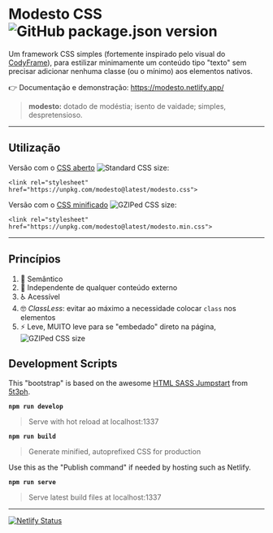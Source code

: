 # Modesto CSS ![GitHub package.json version](https://img.shields.io/github/package-json/v/nalmeida/modesto)

Um framework CSS simples (fortemente inspirado pelo visual do [CodyFrame](https://codyhouse.co/ds/docs/framework)), para estilizar minimamente um conteúdo tipo "texto" sem precisar adicionar nenhuma classe (ou o mínimo) aos elementos nativos.

👉 Documentação e demonstração: https://modesto.netlify.app/

> **modesto:** dotado de modéstia; isento de vaidade; simples, despretensioso.

---

## Utilização

Versão com o [CSS aberto](https://unpkg.com/modesto@latest/modesto.css) ![Standard CSS size](https://img.badgesize.io/nalmeida/modesto/master/modesto.css.png):

```
<link rel="stylesheet" href="https://unpkg.com/modesto@latest/modesto.css">
```

Versão com o [CSS minificado](https://unpkg.com/modesto@latest/modesto.min.css) ![GZIPed CSS size](https://img.badgesize.io/nalmeida/modesto/master/modesto.min.css.png?compression=gzip):

```
<link rel="stylesheet" href="https://unpkg.com/modesto@latest/modesto.min.css">
```

---

## Princípios

1.  📖 Semântico
2.  👋 Independente de qualquer conteúdo externo
3.  ♿️ Acessível
4.  🤓 *ClassLess*: evitar ao máximo a necessidade colocar `class` nos elementos
5.  ⚡️ Leve, MUITO leve para se "embedado" direto na página, ![GZIPed CSS size](https://img.badgesize.io/nalmeida/modesto/master/modesto.min.css.png?compression=gzip)

## Development Scripts

This "bootstrap" is based on the awesome [HTML SASS Jumpstart](https://github.com/5t3ph/html-sass-jumpstart) from [5t3ph](https://github.com/5t3ph).

**`npm run develop`**

> Serve with hot reload at localhost:1337

**`npm run build`**

> Generate minified, autoprefixed CSS for production

Use this as the "Publish command" if needed by hosting such as Netlify.

**`npm run serve`**

> Serve latest build files at localhost:1337

---

[![Netlify Status](https://api.netlify.com/api/v1/badges/4e99a990-c943-4861-8d48-4985dabd87e3/deploy-status)](https://app.netlify.com/sites/modesto/deploys)